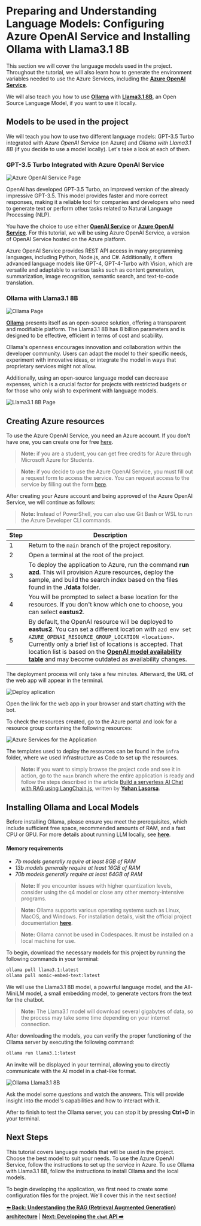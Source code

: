 # Preparing and Understanding Language Models: Configuring Azure OpenAI Service and Installing Ollama with Llama3.1 8B

This section we will cover the language models used in the project. Throughout the tutorial, we will also learn how to generate the environment variables needed to use the Azure Services, including the **[Azure OpenAI Service](https://learn.microsoft.com/azure/ai-services/openai/overview)**.

We will also teach you how to use **[Ollama](https://ollama.com/)** with **[Llama3.1 8B](https://www.llama.com/)**, an Open Source Language Model, if you want to use it locally.

## Models to be used in the project

We will teach you how to use two different language models: GPT-3.5 Turbo integrated with _Azure OpenAI Service_ (on Azure) and _Ollama with Llama3.1 8B_ (if you decide to use a model locally). Let's take a look at each of them.

### GPT-3.5 Turbo Integrated with Azure OpenAI Service

![Azure OpenAI Service Page](./images/azure-openai-page.png)

OpenAI has developed GPT-3.5 Turbo, an improved version of the already impressive GPT-3.5. This model provides faster and more correct responses, making it a reliable tool for companies and developers who need to generate text or perform other tasks related to Natural Language Processing (NLP).

You have the choice to use either **[OpenAI Service](https://openai.com/)** or **[Azure OpenAI Service](https://azure.microsoft.com/products/ai-services/openai-service)**. For this tutorial, we will be using Azure OpenAI Service, a version of OpenAI Service hosted on the Azure platform.

Azure OpenAI Service provides REST API access in many programming languages, including Python, Node.js, and C#. Additionally, it offers advanced language models like GPT-4, GPT-4-Turbo with Vision, which are versatile and adaptable to various tasks such as content generation, summarization, image recognition, semantic search, and text-to-code translation.

### Ollama with Llama3.1 8B

![Ollama Page](./images/ollama-page.png)

**[Ollama](https://ollama.com/)** presents itself as an open-source solution, offering a transparent and modifiable platform. The Llama3.1 8B has 8 billion parameters and is designed to be effective, efficient in terms of cost and scability.

Ollama's openness encourages innovation and collaboration within the developer community. Users can adapt the model to their specific needs, experiment with innovative ideas, or integrate the model in ways that proprietary services might not allow.

Additionally, using an open-source language model can decrease expenses, which is a crucial factor for projects with restricted budgets or for those who only wish to experiment with language models.

![Llama3.1 8B Page](./images/mistral-7b-page.png)

## Creating Azure resources

To use the Azure OpenAI Service, you need an Azure account. If you don't have one, you can create one for free [here](https://azure.microsoft.com/pt-br/free/).

> **Note:** if you are a student, you can get free credits for Azure through Microsoft Azure for Students.

> **Note:** if you decide to use the Azure OpenAI Service, you must fill out a request form to access the service. You can request access to the service by filling out the form [here](https://aka.ms/oaiapply).

After creating your Azure account and being approved of the Azure OpenAI Service, we will continue as follows:

> **Note:** Instead of PowerShell, you can also use Git Bash or WSL to run the Azure Developer CLI commands.

| Step | Description                                                                                                                                                                                                                                                                                                                                                                                                                                                              |
| ---- | ------------------------------------------------------------------------------------------------------------------------------------------------------------------------------------------------------------------------------------------------------------------------------------------------------------------------------------------------------------------------------------------------------------------------------------------------------------------------ |
| 1    | Return to the `main` branch of the project repository.                                                                                                                                                                                                                                                                                                                                                                                                                   |
| 2    | Open a terminal at the root of the project.                                                                                                                                                                                                                                                                                                                                                                                                                              |
| 3    | To deploy the application to Azure, run the command **run azd**. This will provision Azure resources, deploy the sample, and build the search index based on the files found in the **./data** folder.                                                                                                                                                                                                                                                                   |
| 4    | You will be prompted to select a base location for the resources. If you don't know which one to choose, you can select **eastus2**.                                                                                                                                                                                                                                                                                                                                     |
| 5    | By default, the OpenAI resource will be deployed to **eastus2**. You can set a different location with `azd env set AZURE_OPENAI_RESOURCE_GROUP_LOCATION <location>`. Currently only a brief list of locations is accepted. That location list is based on the **[OpenAI model availability table](https://learn.microsoft.com/pt-br/azure/ai-services/openai/concepts/models#standard-deployment-model-availability)** and may become outdated as availability changes. |

The deployment process will only take a few minutes. Afterward, the URL of the web app will appear in the terminal.

![Deploy aplication](./images/deployed-app.png)

Open the link for the web app in your browser and start chatting with the bot.

To check the resources created, go to the Azure portal and look for a resource group containing the following resources:

![Azure Services for the Application](./images/services-azure-portal.png)

The templates used to deploy the resources can be found in the `infra` folder, where we used Infrastructure as Code to set up the resources.

> **Note:** if you want to simply browse the project code and see it in action, go to the `main` branch where the entire application is ready and follow the steps described in the article [Build a serverless AI Chat with RAG using LangChain.js](https://techcommunity.microsoft.com/t5/apps-on-azure-blog/build-a-serverless-chatgpt-with-rag-using-langchain-js/ba-p/4111041), written by **[Yohan Lasorsa](https://twitter.com/sinedied)**.

## Installing Ollama and Local Models

Before installing Ollama, please ensure you meet the prerequisites, which include sufficient free space, recommended amounts of RAM, and a fast CPU or GPU. For more details about running LLM locally, see **[here](open-webui/open-webui#736)**.

#### Memory requirements

- _7b models generally require at least 8GB of RAM_
- _13b models generally require at least 16GB of RAM_
- _70b models generally require at least 64GB of RAM_

> **Note:** If you encounter issues with higher quantization levels, consider using the q4 model or close any other memory-intensive programs.

> **Note:** Ollama supports various operating systems such as Linux, MacOS, and Windows. For installation details, visit the official project documentation **[here](https://ollama.com/download)**.

> **Note:** Ollama cannot be used in Codespaces. It must be installed on a local machine for use.

To begin, download the necessary models for this project by running the following commands in your terminal:

```bash
ollama pull llama3.1:latest
ollama pull nomic-embed-text:latest
```

We will use the Llama3.1 8B model, a powerful language model, and the All-MiniLM model, a small embedding model, to generate vectors from the text for the chatbot.

> **Note:** The Llama3.1 model will download several gigabytes of data, so the process may take some time depending on your internet connection.

After downloading the models, you can verify the proper functioning of the Ollama server by executing the following command:

```bash
ollama run llama3.1:latest
```

An invite will be displayed in your terminal, allowing you to directly communicate with the AI model in a chat-like format.

![Ollama Llama3.1 8B](./images/ollama-mistra-cli.png)

Ask the model some questions and watch the answers. This will provide insight into the model's capabilities and how to interact with it.

After to finish to test the Ollama server, you can stop it by pressing **Ctrl+D** in your terminal.

## Next Steps

This tutorial covers language models that will be used in the project. Choose the best model to suit your needs. To use the Azure OpenAI Service, follow the instructions to set up the service in Azure. To use Ollama with Llama3.1 8B, follow the instructions to install Ollama and the local models.

To begin developing the application, we first need to create some configuration files for the project. We'll cover this in the next section!

**[⬅️ Back: Understanding the RAG (Retrieval Augmented Generation) architecture](03-understanding-rag.md)** | **[Next: Developing the `chat` API ➡️ ](./05-config-files-app.md)**
